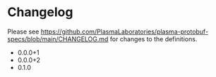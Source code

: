 # Changelog

Please see https://github.com/PlasmaLaboratories/plasma-protobuf-specs/blob/main/CHANGELOG.md for changes to the definitions.

- 0.0.0+1
- 0.0.0+2
- 0.1.0